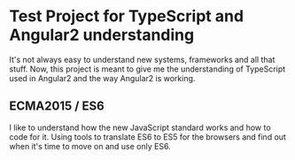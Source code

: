 # Test Project for TypeScript and Angular2 understanding
It's not always easy to understand new systems, frameworks and all that stuff.
Now, this project is meant to give me the understanding of TypeScript used in Angular2 and the way Angular2 is working.

## ECMA2015 / ES6
I like to understand how the new JavaScript standard works and how to code for it.
Using tools to translate ES6 to ES5 for the browsers and find out when it's time to move on and use only ES6.
